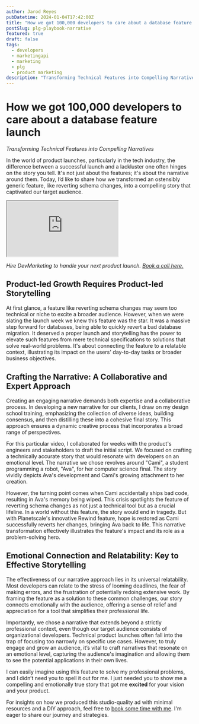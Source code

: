 ```yaml
---
author: Jarod Reyes
pubDatetime: 2024-01-04T17:42:00Z
title: "How we got 100,000 developers to care about a database feature launch."
postSlug: plg-playbook-narrative
featured: true
draft: false
tags:
  - developers
  - marketingapi
  - marketing
  - plg
  - product marketing
description: "Transforming Technical Features into Compelling Narratives"
---
```


# How we got 100,000 developers to care about a database feature launch

_Transforming Technical Features into Compelling Narratives_

In the world of product launches, particularly in the tech industry, the difference between a successful launch and a lackluster one often hinges on the story you tell. It's not just about the features; it's about the narrative around them. Today, I’d like to share how we transformed an ostensibly generic feature, like reverting schema changes, into a compelling story that captivated our target audience.

<div class="video-container">
<iframe class="video" src="https://www.youtube.com/embed/lZ7IIljALm0?si=5bs3-KQKYk6DZOPo" title="YouTube video player" allow="accelerometer; autoplay; clipboard-write; encrypted-media; gyroscope; picture-in-picture; web-share" allowfullscreen></iframe>
</div>

_Hire DevMarketing to handle your next product launch. [Book a call here.](https://calendly.com/jarod-reyes/devmarketing)_

## Product-led Growth Requires Product-led Storytelling

At first glance, a feature like reverting schema changes may seem too technical or niche to excite a broader audience. However, when we were slating the launch week we knew this feature was the star. It was a massive step forward for databases, being able to quickly revert a bad database migration. It deserved a proper launch and storytelling has the power to elevate such features from mere technical specifications to solutions that solve real-world problems. It's about connecting the feature to a relatable context, illustrating its impact on the users' day-to-day tasks or broader business objectives.

## Crafting the Narrative: A Collaborative and Expert Approach

Creating an engaging narrative demands both expertise and a collaborative process. In developing a new narrative for our clients, I draw on my design school training, emphasizing the collection of diverse ideas, building consensus, and then distilling these into a cohesive final story. This approach ensures a dynamic creative process that incorporates a broad range of perspectives.

For this particular video, I collaborated for weeks with the product's engineers and stakeholders to draft the initial script. We focused on crafting a technically accurate story that would resonate with developers on an emotional level. The narrative we chose revolves around "Cami", a student programming a robot, "Ava", for her computer science final. The story vividly depicts Ava's development and Cami's growing attachment to her creation.

However, the turning point comes when Cami accidentally ships bad code, resulting in Ava's memory being wiped. This crisis spotlights the feature of reverting schema changes as not just a technical tool but as a crucial lifeline. In a world without this feature, the story would end in tragedy. But with Planetscale's innovative Rewind feature, hope is restored as Cami successfully reverts her changes, bringing Ava back to life. This narrative transformation effectively illustrates the feature's impact and its role as a problem-solving hero.

## Emotional Connection and Relatability: Key to Effective Storytelling

The effectiveness of our narrative approach lies in its universal relatability. Most developers can relate to the stress of looming deadlines, the fear of making errors, and the frustration of potentially redoing extensive work. By framing the feature as a solution to these common challenges, our story connects emotionally with the audience, offering a sense of relief and appreciation for a tool that simplifies their professional life.

Importantly, we chose a narrative that extends beyond a strictly professional context, even though our target audience consists of organizational developers. Technical product launches often fall into the trap of focusing too narrowly on specific use cases. However, to truly engage and grow an audience, it’s vital to craft narratives that resonate on an emotional level, capturing the audience's imagination and allowing them to see the potential applications in their own lives.

I can easily imagine using this feature to solve my professional problems, and I didn’t need you to spell it out for me. I just needed you to show me a compelling and emotionally true story that got me **excited** for your vision and your product.

For insights on how we produced this studio-quality ad with minimal resources and a DIY approach, feel free to [book some time with me](https://calendly.com/jarod-reyes/devmarketing). I'm eager to share our journey and strategies.

